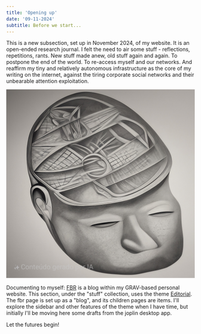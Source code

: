 ```yaml
---
title: 'Opening up'
date: '09-11-2024'
subtitle: Before we start...
---
```


This is a new subsection, set up in November 2024, of my website. It is an open-ended research journal. I felt the need to air some stuff - reflections, repetitions, rants. New stuff made anew, old stuff again and again. To postpone the end of the world. To re-access myself and our networks. And reaffirm my tiny and relatively autonomous infrastructure as the core of my writing on the internet, against the tiring corporate social networks and their unbearable attention exploitation.


![Sketch to Image](sketch_to_image_20241103_060306.jpg)


Documenting to myself: [FBR](../) is a blog within my GRAV-based personal website. This section, under the "stuff" collection, uses the theme [Editorial](https://github.com/pmoreno-rodriguez/grav-theme-editorial). The fbr page is set up as a "blog", and its children pages are items. I'll explore the sidebar and other features of the theme when I have time, but initially I'll be moving here some drafts from the joplin desktop app.

Let the futures begin!
